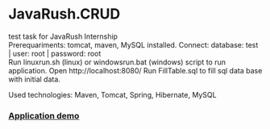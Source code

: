 # JavaRush.CRUD
test task for JavaRush Internship<br>
Prerequariments: tomcat, maven, MySQL installed.
Connect: database: test | user: root | password: root<br>
Run linuxrun.sh (linux) or windowsrun.bat (windows) script to run application. Open http://localhost:8080/
Run FillTable.sql to fill sql data base with initial data.

Used technologies: Maven, Tomcat, Spring, Hibernate, MySQL

### <a href="http://34.242.250.109:8080/crud-1.0-SNAPSHOT/" target=_blank>Application demo</a>
